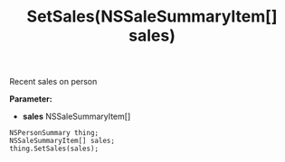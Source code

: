 ﻿---
uid: crmscript_ref_NSPersonSummary_SetSales
title: SetSales(NSSaleSummaryItem[] sales)
intellisense: NSPersonSummary.SetSales
keywords: NSPersonSummary, GetSales
so.topic: reference
---

Recent sales on person

**Parameter:** 
 - **sales** NSSaleSummaryItem[]

```crmscript
NSPersonSummary thing;
NSSaleSummaryItem[] sales;
thing.SetSales(sales);
```

